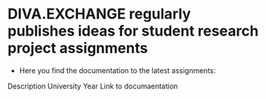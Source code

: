 # DIVA.EXCHANGE regularly publishes ideas for student research project assignments

* Here you find the documentation to the latest assignments:


Description                 University                      Year                Link to documaentation